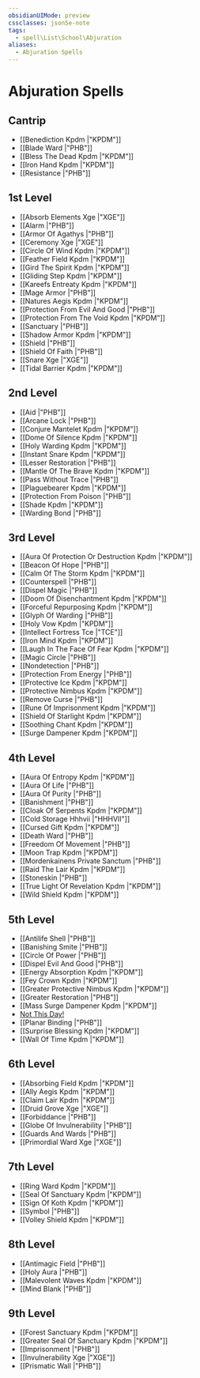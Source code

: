 ```yaml
---
obsidianUIMode: preview
cssclasses: json5e-note
tags:
  - spell\List\School\Abjuration
aliases:
  - Abjuration Spells
---
```

# Abjuration Spells

## Cantrip

- [[Benediction Kpdm \|"KPDM"]]
- [[Blade Ward \|"PHB"]]
- [[Bless The Dead Kpdm \|"KPDM"]]
- [[Iron Hand Kpdm \|"KPDM"]]
- [[Resistance \|"PHB"]]

## 1st Level

- [[Absorb Elements Xge \|"XGE"]]
- [[Alarm \|"PHB"]]
- [[Armor Of Agathys \|"PHB"]]
- [[Ceremony Xge \|"XGE"]]
- [[Circle Of Wind Kpdm \|"KPDM"]]
- [[Feather Field Kpdm \|"KPDM"]]
- [[Gird The Spirit Kpdm \|"KPDM"]]
- [[Gliding Step Kpdm \|"KPDM"]]
- [[Kareefs Entreaty Kpdm \|"KPDM"]]
- [[Mage Armor \|"PHB"]]
- [[Natures Aegis Kpdm \|"KPDM"]]
- [[Protection From Evil And Good \|"PHB"]]
- [[Protection From The Void Kpdm \|"KPDM"]]
- [[Sanctuary \|"PHB"]]
- [[Shadow Armor Kpdm \|"KPDM"]]
- [[Shield \|"PHB"]]
- [[Shield Of Faith \|"PHB"]]
- [[Snare Xge \|"XGE"]]
- [[Tidal Barrier Kpdm \|"KPDM"]]

## 2nd Level

- [[Aid \|"PHB"]]
- [[Arcane Lock \|"PHB"]]
- [[Conjure Mantelet Kpdm \|"KPDM"]]
- [[Dome Of Silence Kpdm \|"KPDM"]]
- [[Holy Warding Kpdm \|"KPDM"]]
- [[Instant Snare Kpdm \|"KPDM"]]
- [[Lesser Restoration \|"PHB"]]
- [[Mantle Of The Brave Kpdm \|"KPDM"]]
- [[Pass Without Trace \|"PHB"]]
- [[Plaguebearer Kpdm \|"KPDM"]]
- [[Protection From Poison \|"PHB"]]
- [[Shade Kpdm \|"KPDM"]]
- [[Warding Bond \|"PHB"]]

## 3rd Level

- [[Aura Of Protection Or Destruction Kpdm \|"KPDM"]]
- [[Beacon Of Hope \|"PHB"]]
- [[Calm Of The Storm Kpdm \|"KPDM"]]
- [[Counterspell \|"PHB"]]
- [[Dispel Magic \|"PHB"]]
- [[Doom Of Disenchantment Kpdm \|"KPDM"]]
- [[Forceful Repurposing Kpdm \|"KPDM"]]
- [[Glyph Of Warding \|"PHB"]]
- [[Holy Vow Kpdm \|"KPDM"]]
- [[Intellect Fortress Tce \|"TCE"]]
- [[Iron Mind Kpdm \|"KPDM"]]
- [[Laugh In The Face Of Fear Kpdm \|"KPDM"]]
- [[Magic Circle \|"PHB"]]
- [[Nondetection \|"PHB"]]
- [[Protection From Energy \|"PHB"]]
- [[Protective Ice Kpdm \|"KPDM"]]
- [[Protective Nimbus Kpdm \|"KPDM"]]
- [[Remove Curse \|"PHB"]]
- [[Rune Of Imprisonment Kpdm \|"KPDM"]]
- [[Shield Of Starlight Kpdm \|"KPDM"]]
- [[Soothing Chant Kpdm \|"KPDM"]]
- [[Surge Dampener Kpdm \|"KPDM"]]

## 4th Level

- [[Aura Of Entropy Kpdm \|"KPDM"]]
- [[Aura Of Life \|"PHB"]]
- [[Aura Of Purity \|"PHB"]]
- [[Banishment \|"PHB"]]
- [[Cloak Of Serpents Kpdm \|"KPDM"]]
- [[Cold Storage Hhhvii \|"HHHVII"]]
- [[Cursed Gift Kpdm \|"KPDM"]]
- [[Death Ward \|"PHB"]]
- [[Freedom Of Movement \|"PHB"]]
- [[Moon Trap Kpdm \|"KPDM"]]
- [[Mordenkainens Private Sanctum \|"PHB"]]
- [[Raid The Lair Kpdm \|"KPDM"]]
- [[Stoneskin \|"PHB"]]
- [[True Light Of Revelation Kpdm \|"KPDM"]]
- [[Wild Shield Kpdm \|"KPDM"]]

## 5th Level

- [[Antilife Shell \|"PHB"]]
- [[Banishing Smite \|"PHB"]]
- [[Circle Of Power \|"PHB"]]
- [[Dispel Evil And Good \|"PHB"]]
- [[Energy Absorption Kpdm \|"KPDM"]]
- [[Fey Crown Kpdm \|"KPDM"]]
- [[Greater Protective Nimbus Kpdm \|"KPDM"]]
- [[Greater Restoration \|"PHB"]]
- [[Mass Surge Dampener Kpdm \|"KPDM"]]
- [Not This Day!](not-this-day-kpdm "KPDM")
- [[Planar Binding \|"PHB"]]
- [[Surprise Blessing Kpdm \|"KPDM"]]
- [[Wall Of Time Kpdm \|"KPDM"]]

## 6th Level

- [[Absorbing Field Kpdm \|"KPDM"]]
- [[Ally Aegis Kpdm \|"KPDM"]]
- [[Claim Lair Kpdm \|"KPDM"]]
- [[Druid Grove Xge \|"XGE"]]
- [[Forbiddance \|"PHB"]]
- [[Globe Of Invulnerability \|"PHB"]]
- [[Guards And Wards \|"PHB"]]
- [[Primordial Ward Xge \|"XGE"]]

## 7th Level

- [[Ring Ward Kpdm \|"KPDM"]]
- [[Seal Of Sanctuary Kpdm \|"KPDM"]]
- [[Sign Of Koth Kpdm \|"KPDM"]]
- [[Symbol \|"PHB"]]
- [[Volley Shield Kpdm \|"KPDM"]]

## 8th Level

- [[Antimagic Field \|"PHB"]]
- [[Holy Aura \|"PHB"]]
- [[Malevolent Waves Kpdm \|"KPDM"]]
- [[Mind Blank \|"PHB"]]

## 9th Level

- [[Forest Sanctuary Kpdm \|"KPDM"]]
- [[Greater Seal Of Sanctuary Kpdm \|"KPDM"]]
- [[Imprisonment \|"PHB"]]
- [[Invulnerability Xge \|"XGE"]]
- [[Prismatic Wall \|"PHB"]]
